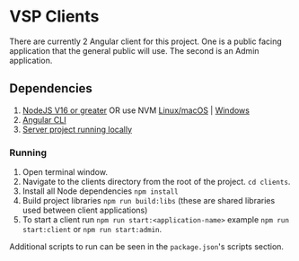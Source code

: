 # VSP Clients

There are currently 2 Angular client for this project.  One is a public facing application that the general public will use.  The second is an Admin application.

## Dependencies

1. [NodeJS V16 or greater](https://nodejs.org/en/) OR use NVM [Linux/macOS](https://github.com/nvm-sh/nvm) | [Windows](https://github.com/coreybutler/nvm-windows)
2. [Angular CLI](https://angular.io/cli)
3. [Server project running locally](https://github.com/xmrdevx/vsp-project/tree/master/server)
   

### Running
1. Open terminal window.
2. Navigate to the clients directory from the root of the project. `cd clients`.
3. Install all Node dependencies `npm install`
4. Build project libraries `npm run build:libs` (these are shared libraries used between client applications)
5. To start a client run `npm run start:<application-name>` example `npm run start:client` or `npm run start:admin`.

Additional scripts to run can be seen in the `package.json`'s scripts section.
